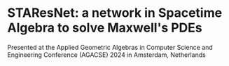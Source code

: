 # STAResNet: a network in Spacetime Algebra to solve Maxwell's PDEs
Presented at the Applied Geometric Algebras in Computer Science and Engineering Conference (AGACSE) 2024 in Amsterdam, Netherlands







